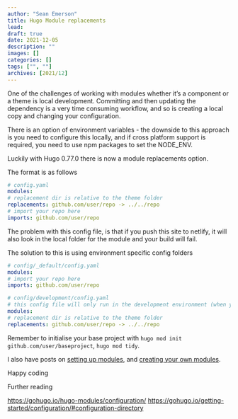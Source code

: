 ```yaml
---
author: "Sean Emerson"
title: Hugo Module replacements
lead:
draft: true
date: 2021-12-05
description: ""
images: []
categories: []
tags: ["", ""]
archives: [2021/12]
---
```

One of the challenges of working with modules whether it’s a  component or a theme is local development. Committing and then updating the dependency is a very time consuming workflow, and so is creating a local copy and changing your configuration. 

There is an option of environment variables - the downside to this approach is you need to configure this locally, and if cross platform support is required, you need to use npm packages to set the NODE_ENV. 

Luckily with Hugo 0.77.0 there is now a module replacements option. 

The format is as follows

```YAML
# config.yaml
modules:
# replacement dir is relative to the theme folder
replacements: github.com/user/repo -> ../../repo
# import your repo here
imports: github.com/user/repo
```

The problem with this config file, is that if you push this site to netlify, it will also look in the local folder for the module and your build will fail. 

The solution to this is using environment specific config folders

```YAML
# config/_default/config.yaml
modules:
# import your repo here
imports: github.com/user/repo
```

```YAML
# config/development/config.yaml
# this config file will only run in the development environment (when your running hugo server)
modules:
# replacement dir is relative to the theme folder
replacements: github.com/user/repo -> ../../repo
```

Remember to initialise your base project with `hugo mod init github.com/user/baseproject`, `hugo mod tidy`.  

I also have posts on [setting up modules](#), and [creating your own modules](#). 

Happy coding

Further reading

https://gohugo.io/hugo-modules/configuration/
https://gohugo.io/getting-started/configuration/#configuration-directory